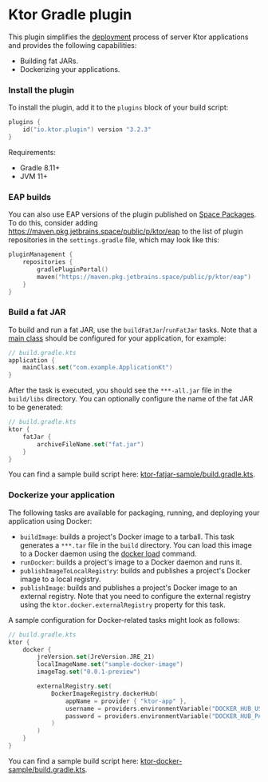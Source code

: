 # Ktor Gradle plugin

This plugin simplifies the [deployment](https://ktor.io/docs/deploy.html) process of server Ktor applications and
provides the following capabilities:

- Building fat JARs.
- Dockerizing your applications.

[//]: # (- Building GraalVM native images.)

### Install the plugin

To install the plugin, add it to the `plugins` block of your build script:

```kotlin
plugins {
    id("io.ktor.plugin") version "3.2.3"
}
```

Requirements:

- Gradle 8.11+ 
- JVM 11+

### EAP builds

You can also use EAP versions of the plugin
published on [Space Packages](https://maven.pkg.jetbrains.space/public/p/ktor/eap/io/ktor/plugin/plugin/).
To do this, consider adding <https://maven.pkg.jetbrains.space/public/p/ktor/eap> to the list of plugin repositories
in the `settings.gradle` file, which may look like this:

```kotlin
pluginManagement {
    repositories {
        gradlePluginPortal()
        maven("https://maven.pkg.jetbrains.space/public/p/ktor/eap")
    }
}
```

### Build a fat JAR

To build and run a fat JAR, use the `buildFatJar`/`runFatJar` tasks.
Note that a [main class](https://ktor.io/docs/server-dependencies.html#create-entry-point) should be configured for your
application, for example:

```kotlin
// build.gradle.kts
application {
    mainClass.set("com.example.ApplicationKt")
}
```

After the task is executed, you should see the `***-all.jar` file in the `build/libs` directory.
You can optionally configure the name of the fat JAR to be generated:

```kotlin
// build.gradle.kts
ktor {
    fatJar {
        archiveFileName.set("fat.jar")
    }
}
```

You can find a sample build script
here: [ktor-fatjar-sample/build.gradle.kts](samples/ktor-fatjar-sample/build.gradle.kts).

### Dockerize your application

The following tasks are available for packaging, running, and deploying your application using Docker:

- `buildImage`: builds a project's Docker image to a tarball.
  This task generates a `***.tar` file in the `build` directory.
  You can load this image to a Docker daemon using
  the [docker load](https://docs.docker.com/engine/reference/commandline/load/) command.
- `runDocker`: builds a project's image to a Docker daemon and runs it.
- `publishImageToLocalRegistry`: builds and publishes a project's Docker image to a local registry.
- `publishImage`: builds and publishes a project's Docker image to an external registry.
  Note that you need to configure the external registry using the `ktor.docker.externalRegistry` property for this task.

A sample configuration for Docker-related tasks might look as follows:

```kotlin
// build.gradle.kts
ktor {
    docker {
        jreVersion.set(JreVersion.JRE_21)
        localImageName.set("sample-docker-image")
        imageTag.set("0.0.1-preview")

        externalRegistry.set(
            DockerImageRegistry.dockerHub(
                appName = provider { "ktor-app" },
                username = providers.environmentVariable("DOCKER_HUB_USERNAME"),
                password = providers.environmentVariable("DOCKER_HUB_PASSWORD")
            )
        )
    }
}
```

You can find a sample build script
here: [ktor-docker-sample/build.gradle.kts](samples/ktor-docker-sample/build.gradle.kts).

[//]: # (### Build a GraalVM native image)

[//]: # ()
[//]: # (To build a project's GraalVM native image, use the `buildNativeImage` task.)

[//]: # (Before running this task, ensure [GraalVM]&#40;https://www.graalvm.org/docs/getting-started/&#41;)

[//]: # (and [Native Image]&#40;https://www.graalvm.org/reference-manual/native-image/&#41; are installed.)

[//]: # ()
[//]: # (> Note that working with Native Image requires setting the `GRAALVM_HOME` and `JAVA_HOME` environment variables.)

[//]: # ()
[//]: # (The `buildNativeImage` task generates a native executable with your application in the `build/native/nativeCompile`)

[//]: # (directory.)

[//]: # (You can optionally specify the executable name:)

[//]: # ()
[//]: # (```kotlin)

[//]: # (// build.gradle.kts)

[//]: # (ktor {)

[//]: # (    nativeImage {)

[//]: # (        imageName.set&#40;"native-image-sample"&#41;)

[//]: # (    })

[//]: # (})

[//]: # (```)

[//]: # ()
[//]: # (You can find a sample build script)

[//]: # (here: [ktor-native-image-sample/build.gradle.kts]&#40;samples/ktor-native-image-sample/build.gradle.kts&#41;.)
